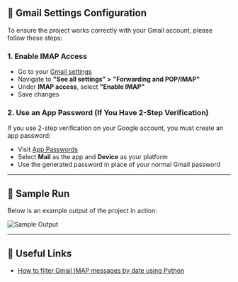 ## 📩 Gmail Settings Configuration

To ensure the project works correctly with your Gmail account, please follow these steps:

### 1. Enable IMAP Access

- Go to your [Gmail settings](https://mail.google.com/)
- Navigate to **"See all settings" > "Forwarding and POP/IMAP"**
- Under **IMAP access**, select **"Enable IMAP"**
- Save changes

### 2. Use an App Password (If You Have 2-Step Verification)

If you use 2-step verification on your Google account, you must create an app password:

- Visit [App Passwords](https://myaccount.google.com/apppasswords?pli=1&rapt=AEjHL4NCZhsF4maf8A4XGfpHXpuWqbdYJ3JKxyXPuED2lYwQ41jtah09XVEf8mJqBQyYbGk4c-udKWEx91mNwxmBrv3A5q3vGF_dSkQ8yRkBXNSahCpRDXU)
- Select **Mail** as the app and **Device** as your platform
- Use the generated password in place of your normal Gmail password

---

## 🧪 Sample Run

Below is an example output of the project in action:

![Sample Output](https://github.com/user-attachments/assets/939eefee-6a41-4937-9da8-4093020f5163)

---

## 🔗 Useful Links

- [How to filter Gmail IMAP messages by date using Python](https://stackoverflow.com/questions/28597779/how-to-filter-gmail-imap-messages-for-date-in-python)
